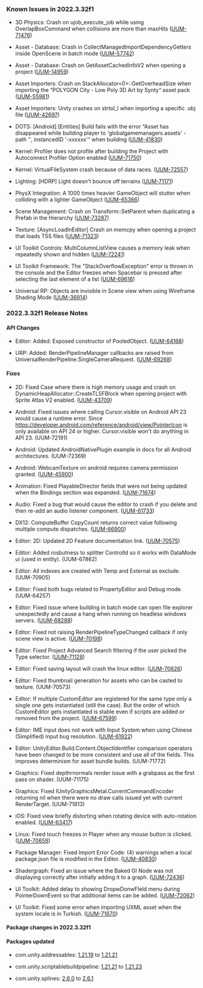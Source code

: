 ### Known Issues in 2022.3.32f1

- 3D Physics:  Crash on ujob_execute_job while using OverlapBoxCommand when collisions are more than maxHits
    ([UUM-71476](https://issuetracker.unity3d.com/issues/crash-on-ujob-execute-job-while-using-overlapboxcommand-when-collisions-are-more-than-maxhits))

- Asset - Database: Crash in CollectManagedImportDependencyGetters inside OpenScene in batch mode
    ([UUM-57742](https://issuetracker.unity3d.com/issues/crash-in-collectmanagedimportdependencygetters-inside-openscene-in-batch-mode))

- Asset - Database: Crash on GetAssetCachedInfoV2 when opening a project
    ([UUM-14959](https://issuetracker.unity3d.com/issues/crash-on-getassetcachedinfov2-when-opening-a-project))

- Asset Importers: Crash on StackAllocator<0>::GetOverheadSize when importing the “POLYGON City - Low Poly 3D Art by Synty“ asset pack
    ([UUM-55981](https://issuetracker.unity3d.com/issues/crash-on-stackallocator-getoverheadsize-when-importing-the-polygon-city-low-poly-3d-art-by-synty-asset-pack))

- Asset Importers: Unity crashes on strtol_l when importing a specific .obj file
    ([UUM-42697](https://issuetracker.unity3d.com/issues/unity-crashes-on-strtol-l-when-importing-a-specific-obj-file))

- DOTS: [Android] [Entities] Build fails with the error “Asset has disappeared while building player to 'globalgamemanagers.assets' - path '', instancedID '-xxxxxx'“ when building
    ([UUM-41830](https://issuetracker.unity3d.com/issues/android-entities-build-fails-with-the-error-asset-has-disappeared-while-building-player-to-globalgamemanagers-dot-assets-path-instancedid-xxxxxx-when-building))

- Kernel: Profiler does not profile after building the Project with Autoconnect Profiler Option enabled
    ([UUM-71750](https://issuetracker.unity3d.com/issues/profiler-does-not-profile-after-building-the-project-with-autoconnect-profiler-option-enabled))

- Kernel: VirtualFileSystem crash because of data races.
    ([UUM-72557](https://issuetracker.unity3d.com/issues/virtualfilesystem-crash-because-of-data-races))

- Lighting: [HDRP] Light doesn't bounce off terrains
    ([UUM-71171](https://issuetracker.unity3d.com/issues/hdrp-light-doesnt-bounce-off-terrains))

- PhysX Integration: A 1000 times heavier GameObject will stutter when colliding with a lighter GameObject
    ([UUM-65366](https://issuetracker.unity3d.com/issues/a-1000-times-heavier-gameobject-will-stutter-when-colliding-with-a-lighter-gameobject))

- Scene Management: Crash on Transform::SetParent when duplicating a Prefab in the Hierarchy
    ([UUM-73287](https://issuetracker.unity3d.com/issues/crash-on-transform-setparent-when-duplicating-a-prefab-in-the-hierarchy))

- Texture: [AsyncLoadInEditor] Crash on memcpy when opening a project that loads TSS files
    ([UUM-71323](https://issuetracker.unity3d.com/issues/crash-on-memcpy-when-opening-a-project-that-loads-tss-files))

- UI Toolkit Controls: MultiColumnListView causes a memory leak when repeatedly shown and hidden
    ([UUM-72241](https://issuetracker.unity3d.com/issues/multicolumnlistview-causes-a-memory-leak-when-repeatedly-shown-and-hidden))

- UI Toolkit Framework: The "StackOverflowException" error is thrown in the console and the Editor freezes when Spacebar is pressed after selecting the last element of a list
    ([UUM-69616](https://issuetracker.unity3d.com/issues/the-stackoverflowexception-error-is-thrown-in-the-console-and-the-editor-freezes-when-spacebar-is-pressed-after-selecting-the-last-element-of-a-list))

- Universal RP: Objects are invisible in Scene view when using Wireframe Shading Mode
    ([UUM-36914](https://issuetracker.unity3d.com/issues/objects-are-invisible-in-scene-view-when-using-wireframe-shading-mode))



### 2022.3.32f1 Release Notes

#### API Changes

- Editor: Added: Exposed constructor of PooledObject.
    ([UUM-64168](https://issuetracker.unity3d.com/issues/nullreferenceexception-is-thrown-when-implementing-iobjectpool-interface))

- URP: Added: RenderPipelineManager callbacks are raised from UniversalRenderPipeline.SingleCameraRequest.
    ([UUM-69268](https://issuetracker.unity3d.com/issues/urp-universalrenderpipeline-dot-singlecamerarequests-does-not-trigger-renderpipelinemanager-dot-endcontextrendering-for-cameras-rendered-with-the-request))



#### Fixes

- 2D: Fixed Case where there is high memory usage and crash on DynamicHeapAllocator::CreateTLSFBlock when opening project with Sprite Atlas V2 enabled.
    ([UUM-43709](https://issuetracker.unity3d.com/issues/high-memory-usage-and-crash-on-dynamicheapallocator-createtlsfblock-when-opening-project-with-sprite-atlas-v2-enabled))

- Android: Fixed issues where calling Cursor.visible on Android API 23 would cause a runtime error. Since https://developer.android.com/reference/android/view/PointerIcon is only available on API 24 or higher. Cursor.visible won't do anything in API 23.
    (UUM-72191)

- Android: Updated AndroidNativePlugin example in docs for all Android architectures.
    (UUM-72369)

- Android: WebcamTexture on android requires camera permission granted.
    ([UUM-45900](https://issuetracker.unity3d.com/issues/android-webcam-doesnt-render-when-the-app-is-launched-for-the-first-time-on-android))

- Animation: Fixed PlayableDirector fields that were not being updated when the Bindings section was expanded.
    ([UUM-71674](https://issuetracker.unity3d.com/issues/the-playabledirector-component-properties-are-not-being-updated-when-the-bindings-section-is-expanded))

- Audio: Fixed a bug that would cause the editor to crash if you delete and then re-add an audio listener component.
    ([UUM-61733](https://issuetracker.unity3d.com/issues/crash-adding-audiolistener-component-with-onaudiofilterread-crashes-the-editor))

- DX12: ComputeBuffer CopyCount returns correct value following multiple compute dispatches.
    ([UUM-66900](https://issuetracker.unity3d.com/issues/directx-12-copycomputebuffercount-is-getting-a-wrong-value-when-the-resource-transition-is-missing))

- Editor: 2D: Updated 2D Feature documentation link.
    ([UUM-70575](https://issuetracker.unity3d.com/issues/package-manager-feature-quick-start-links-open-up-old-documentation))

- Editor: Added rosbutness to splitter ControlId so it works with DataMode ui \(used in entity\).
    (UUM-67862)

- Editor: All indexes are created with Temp and External as exclude.
    (UUM-70905)

- Editor: Fixed both bugs related to PropertyEditor and Debug mode.
    (UUM-64257)

- Editor: Fixed issue where building in batch mode can open file explorer unexpectedly and cause a hang when running on headless windows servers.
    ([UUM-68288](https://issuetracker.unity3d.com/issues/crash-on-revealinfinder-when-building-a-project-in-headless-mode))

- Editor: Fixed not raising RenderPipelineTypeChanged callback if only scene view is active.
    ([UUM-70198](https://issuetracker.unity3d.com/issues/renderpipelinemanager-dot-activerenderpipelinetypechanged-does-not-detect-changes-when-changing-the-render-pipeline-asset-outside-of-play-mode))

- Editor: Fixed Project Advanced Search filtering if the user picked the Type selector.
    ([UUM-71128](https://issuetracker.unity3d.com/issues/macos-project-browsers-search-by-type-stops-working-after-importing-assets-into-a-project-and-searching-for-types-in-assets))

- Editor: Fixed saving layout will crash the linux editor.
    ([UUM-70626](https://issuetracker.unity3d.com/issues/linux-crash-on-guiview-processinputevent-when-editing-a-gameobject-slash-vfx-graph-or-saving-a-layout))

- Editor: Fixed thumbnail generation for assets who can be casted to texture.
    (UUM-70573)

- Editor: If multiple CustomEditor are registered for the same type only a single one gets instantiated \(still the case\). But the order of which CustomEditor gets instantiated is stable even if scripts are added or removed from the project.
    ([UUM-67599](https://issuetracker.unity3d.com/issues/custom-buttons-of-a-script-in-the-inspector-disappear-when-an-unrelated-script-is-deleted))

- Editor: IME input does not work with Input System when using Chinese \(Simplified\) input bug resolution.
    ([UUM-61922](https://issuetracker.unity3d.com/issues/ime-input-does-not-work-with-input-system-when-using-chinese-simplified-input))

- Editor: UnityEditor.Build.Content.ObjectIdentifier comparison operators have been changed to be more consistent and use all of the fields. This improves determinism for asset bundle builds.
    (UUM-71772)

- Graphics: Fixed depthrnormals render issue with a grabpass as the first pass on shader.
    (UUM-71175)

- Graphics: Fixed IUnityGraphicsMetal.CurrentCommandEncoder returning nil when there were no draw calls issued yet with current RenderTarget.
    (UUM-71813)

- iOS: Fixed view briefly distorting when rotating device with auto-rotation enabled.
    ([UUM-63417](https://issuetracker.unity3d.com/issues/visual-jumps-slash-screen-stretching-occurs-during-rotation-when-using-unityframework))

- Linux: Fixed touch freezes in Player when any mouse button is clicked.
    ([UUM-70659](https://issuetracker.unity3d.com/issues/linux-touch-freezes-in-player-when-any-mouse-button-is-clicked))

- Package Manager: Fixed Import Error Code: \(4\) warnings when a local package.json file is modified in the Editor.
    ([UUM-40830](https://issuetracker.unity3d.com/issues/import-error-code-4-warnings-are-infinitely-thrown-when-selecting-local-packages-modified-json-file))

- Shadergraph: Fixed an issue where the Baked GI Node was not displaying correctly after initially adding it to a graph.
    ([UUM-72436](https://issuetracker.unity3d.com/issues/sg-baked-gi-node-doesnt-have-inputs-on-creation))

- UI Toolkit: Added delay to showing DropwDonwFIeld menu during PointerDownEvent so that additional items can be added.
    ([UUM-72062](https://issuetracker.unity3d.com/issues/dropdownfield-options-added-with-pointerdownevent-are-not-shown-when-clicking-the-dropddownfield-for-the-first-time))

- UI Toolkit: Fixed some error when importing UXML asset when the system locale is in Turkish.
    ([UUM-71670](https://issuetracker.unity3d.com/issues/trying-to-read-value-of-type-dimension-while-reading-a-value-of-type-enum-is-thrown-when-the-system-language-is-set-to-turkish))




#### Package changes in 2022.3.32f1

#### Packages updated

- com.unity.addressables: [1.21.19](https://docs.unity3d.com/Packages/com.unity.addressables@1.21//changelog/CHANGELOG.html) to [1.21.21](https://docs.unity3d.com/Packages/com.unity.addressables@1.21//changelog/CHANGELOG.html)

- com.unity.scriptablebuildpipeline: [1.21.21](https://docs.unity3d.com/Packages/com.unity.scriptablebuildpipeline@1.21//changelog/CHANGELOG.html) to [1.21.23](https://docs.unity3d.com/Packages/com.unity.scriptablebuildpipeline@1.21//changelog/CHANGELOG.html)

- com.unity.splines: [2.6.0](https://docs.unity3d.com/Packages/com.unity.splines@2.6//changelog/CHANGELOG.html) to [2.6.1](https://docs.unity3d.com/Packages/com.unity.splines@2.6//changelog/CHANGELOG.html)